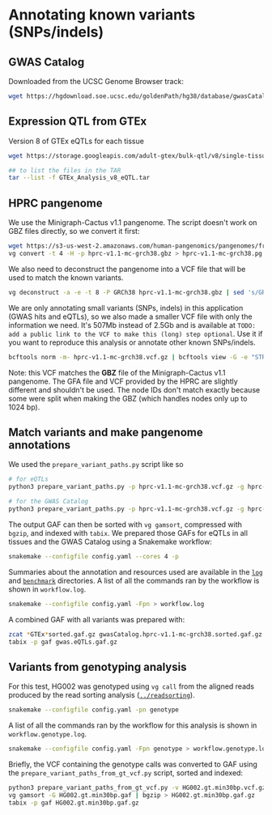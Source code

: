 # Annotating known variants (SNPs/indels)

## GWAS Catalog

Downloaded from the UCSC Genome Browser track:

```sh
wget https://hgdownload.soe.ucsc.edu/goldenPath/hg38/database/gwasCatalog.txt.gz
```

## Expression QTL from GTEx

Version 8 of GTEx eQTLs for each tissue

```sh
wget https://storage.googleapis.com/adult-gtex/bulk-qtl/v8/single-tissue-cis-qtl/GTEx_Analysis_v8_eQTL.tar

## to list the files in the TAR
tar --list -f GTEx_Analysis_v8_eQTL.tar
```

## HPRC pangenome 

We use the Minigraph-Cactus v1.1 pangenome. 
The script doesn't work on GBZ files directly, so we convert it first:

```sh
wget https://s3-us-west-2.amazonaws.com/human-pangenomics/pangenomes/freeze/freeze1/minigraph-cactus/hprc-v1.1-mc-grch38/hprc-v1.1-mc-grch38.gbz
vg convert -t 4 -H -p hprc-v1.1-mc-grch38.gbz > hprc-v1.1-mc-grch38.pg
```

We also need to deconstruct the pangenome into a VCF file that will be used to match the known variants.

```sh
vg deconstruct -a -e -t 8 -P GRCh38 hprc-v1.1-mc-grch38.gbz | sed 's/GRCh38#0#//g' | gzip > hprc-v1.1-mc-grch38.vcf.gz
```

We are only annotating small variants (SNPs, indels) in this application (GWAS hits and eQTLs), so we also made a smaller VCF file with only the information we need.
It's 507Mb instead of 2.5Gb and is available at `TODO: add a public link to the VCF to make this (long) step optional`.
Use it if you want to reproduce this analysis or annotate other known SNPs/indels.

```sh
bcftools norm -m- hprc-v1.1-mc-grch38.vcf.gz | bcftools view -G -e "STRLEN(REF)>50 | MAX(STRLEN(ALT))>50" | bcftools annotate -x "INFO/AC,INFO/AF,INFO/AN,INFO/NS,INFO/LV,INFO/PS" | bcftools norm -m+ -o hprc-v1.1-mc-grch38.small.vcf.gz -O z
```

Note: this VCF matches the **GBZ** file of the Minigraph-Cactus v1.1 pangenome. 
The GFA file and VCF provided by the HPRC are slightly different and shouldn't be used.
The node IDs don't match exactly because some were split when making the GBZ (which handles nodes only up to 1024 bp).

## Match variants and make pangenome annotations

We used the `prepare_variant_paths.py` script like so

```sh
# for eQTLs
python3 prepare_variant_paths.py -p hprc-v1.1-mc-grch38.vcf.gz -g hprc-v1.1-mc-grch38.pg -v Spleen.v8.signif_variant_gene_pairs.txt.gz -s gtex_eqtls -l Spleen -o Spleen.GTEx_Analysis_v8_eQTL.hprc-v1.1-mc-grch38.gaf

# for the GWAS Catalog
python3 prepare_variant_paths.py -p hprc-v1.1-mc-grch38.vcf.gz -g hprc-v1.1-mc-grch38.pg -v gwasCatalog.txt.gz -s gwas_catalog -o gwasCatalog.hprc-v1.1-mc-grch38.gaf
```

The output GAF can then be sorted with `vg gamsort`, compressed with `bgzip`, and indexed with `tabix`.
We prepared those GAFs for eQTLs in all tissues and the GWAS Catalog using a Snakemake workflow:

```sh
snakemake --configfile config.yaml --cores 4 -p
```

Summaries about the annotation and resources used are available in the [`log`](log) and [`benchmark`](benchmark) directories.
A list of all the commands ran by the workflow is shown in `workflow.log`.

```sh
snakemake --configfile config.yaml -Fpn > workflow.log
```

A combined GAF with all variants was prepared with:

```sh
zcat *GTEx*sorted.gaf.gz gwasCatalog.hprc-v1.1-mc-grch38.sorted.gaf.gz | vg gamsort -G - | bgzip > gwas.eQTLs.gaf.gz
tabix -p gaf gwas.eQTLs.gaf.gz
```

## Variants from genotyping analysis

For this test, HG002 was genotyped using `vg call` from the aligned reads produced by the read sorting analysis ([`../readsorting`](../readsorting)).

```sh
snakemake --configfile config.yaml -pn genotype
```

A list of all the commands ran by the workflow for this analysis is shown in `workflow.genotype.log`.

```sh
snakemake --configfile config.yaml -Fpn genotype > workflow.genotype.log
```

Briefly, the VCF containing the genotype calls was converted to GAF using the `prepare_variant_paths_from_gt_vcf.py` script, sorted and indexed:

```sh
python3 prepare_variant_paths_from_gt_vcf.py -v HG002.gt.min30bp.vcf.gz -g hprc-v1.1-mc-grch38.pg -o HG002.gt.min30bp.gaf
vg gamsort -G HG002.gt.min30bp.gaf | bgzip > HG002.gt.min30bp.gaf.gz
tabix -p gaf HG002.gt.min30bp.gaf.gz
```
